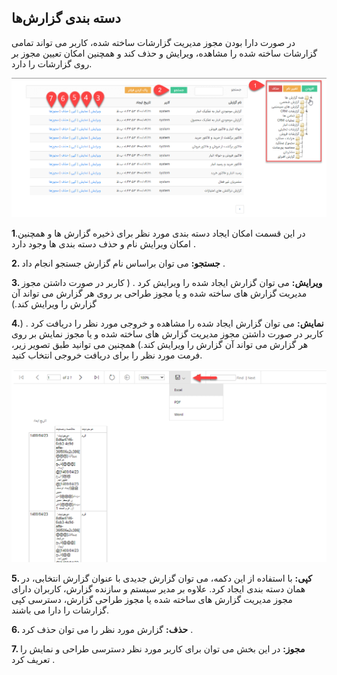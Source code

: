 ## دسته بندی گزارش‌ها





 در صورت دارا بودن مجوز مدیریت گزارشات ساخته شده، کاربر می تواند تمامی گزارشات ساخته شده را مشاهده، ویرایش و حذف کند و همچنین امکان تعیین مجوز بر روی گزارشات را دارد.
 
 
  ![](khoroji22.png)



 
**1**.در این قسمت امکان ایجاد دسته بندی مورد نظر برای ذخیره گزارش ها و همچنین امکان ویرایش نام و حذف دسته بندی ها وجود دارد .

**2. جستجو:** می توان براساس نام گزارش جستجو انجام داد .

**3. ویرایش:** می توان گزارش ایجاد شده را ویرایش کرد  . ( کاربر در صورت داشتن مجوز مدیریت گزارش های ساخته شده و یا مجوز  طراحی بر روی هر گزارش می تواند آن گزارش را ویرایش کند.)

**4.نمایش:** می توان گزارش ایجاد شده را مشاهده و خروجی مورد نظر را دریافت کرد . ( کاربر در صورت داشتن مجوز مدیریت گزارش های ساخته شده و یا مجوز  نمایش بر روی هر
 گزارش می تواند آن گزارش را ویرایش کند.)
همچنین می توانید طبق تصویر زیر، فرمت مورد نظر را برای دریافت خروجی انتخاب کنید.


 ![](khoroji1.png)

**5. کپی:** با استفاده از این دکمه،  می توان گزارش جدیدی با عنوان گزارش انتخابی، در همان دسته بندی ایجاد کرد. علاوه بر مدیر سیستم و سازنده گزارش، کاربران دارای مجوز مدیریت گزارش های ساخته شده یا مجوز طراحی گزارش، دسترسی کپی گزارشات را دارا می باشند.

**6. حذف:** گزارش مورد نظر را می توان حذف کرد .

**7. مجوز:** در این بخش می توان برای کاربر مورد نظر دسترسی طراحی و  نمایش را تعریف کرد .






